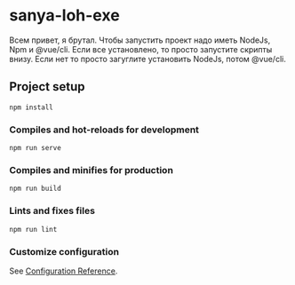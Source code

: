 # sanya-loh-exe
Всем привет, я брутал. Чтобы запустить проект надо иметь NodeJs, Npm и @vue/cli.
Если все установлено, то просто запустите скрипты внизу. Если нет то просто загуглите установить NodeJs, потом @vue/cli.
## Project setup
```
npm install
```

### Compiles and hot-reloads for development
```
npm run serve
```

### Compiles and minifies for production
```
npm run build
```

### Lints and fixes files
```
npm run lint
```

### Customize configuration
See [Configuration Reference](https://cli.vuejs.org/config/).
